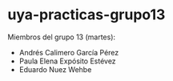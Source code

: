 # uya-practicas-grupo13

Miembros del grupo 13 (martes):

* Andrés Calimero García Pérez
* Paula Elena Expósito Estévez
* Eduardo Nuez Wehbe

